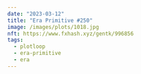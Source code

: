 ```yaml
---
date: "2023-03-12"
title: "Era Primitive #250"
image: /images/plots/1018.jpg
nft: https://www.fxhash.xyz/gentk/996856
tags:
  - plotloop
  - era-primitive
  - era
---
```


